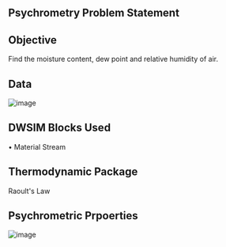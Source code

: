 
## Psychrometry Problem Statement

## Objective

Find the moisture content, dew point and relative humidity of air.

## Data

![image](https://github.com/virajdesai0309/DWSim-Repo/assets/87890409/8f03de97-c09f-4b06-b466-a346caf74ec8)

## DWSIM Blocks Used

•	Material Stream

## Thermodynamic Package

Raoult's Law

## Psychrometric Prpoerties

![image](https://github.com/virajdesai0309/DWSim-Repo/assets/87890409/33828268-301b-4ada-8106-3c0aed8c6725)
